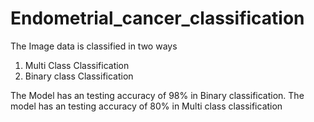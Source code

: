 # Endometrial_cancer_classification


The Image data is classified in two ways
1. Multi Class Classification
2. Binary class Classification

The Model has an testing accuracy of 98% in Binary classification. 
The model has an testing accuracy of 80% in Multi class classification
